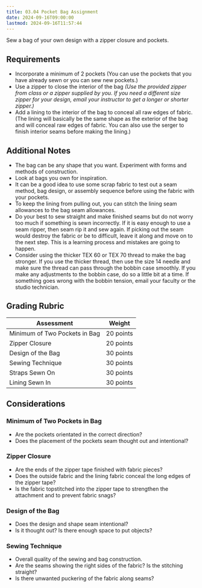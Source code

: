 ```yaml
---
title: 03.04 Pocket Bag Assignment
date: 2024-09-16T09:00:00
lastmod: 2024-09-16T11:57:44
---
```


Sew a bag of your own design with a zipper closure and pockets.

## Requirements

- Incorporate a minimum of 2 pockets (You can use the pockets that you have already sewn or you can sew new pockets.)
- Use a zipper to close the interior of the bag _(Use the provided zipper from class or a zipper supplied by you. If you need a different size zipper for your design, email your instructor to get a longer or shorter zipper.)_
- Add a lining to the interior of the bag to conceal all raw edges of fabric. (The lining will basically be the same shape as the exterior of the bag and will conceal raw edges of fabric. You can also use the serger to finish interior seams before making the lining.)

## Additional Notes

- The bag can be any shape that you want. Experiment with forms and methods of construction.
- Look at bags you own for inspiration.
- It can be a good idea to use some scrap fabric to test out a seam method, bag design, or assembly sequence before using the fabric with your pockets.
- To keep the lining from pulling out, you can stitch the lining seam allowances to the bag seam allowances.
- Do your best to sew straight and make finished seams but do not worry too much if something is sewn incorrectly. If it is easy enough to use a seam ripper, then seam rip it and sew again. If picking out the seam would destroy the fabric or be to difficult, leave it along and move on to the next step. This is a learning process and mistakes are going to happen.
- Consider using the thicker TEX 60 or TEX 70 thread to make the bag stronger. If you use the thicker thread, then use the size 14 needle and make sure the thread can pass through the bobbin case smoothly. If you make any adjustments to the bobbin case, do so a little bit at a time. If something goes wrong with the bobbin tension, email your faculty or the studio technician.

## Grading Rubric

<div class="responsive-table-markdown">

| Assessment                    | Weight    |
| ----------------------------- | --------- |
| Minimum of Two Pockets in Bag | 20 points |
| Zipper Closure                | 20 points |
| Design of the Bag             | 30 points |
| Sewing Technique              | 30 points |
| Straps Sewn On                | 30 points |
| Lining Sewn In                | 30 points |

</div>

## Considerations

### Minimum of Two Pockets in Bag

- Are the pockets orientated in the correct direction?
- Does the placement of the pockets seam thought out and intentional?

### Zipper Closure

- Are the ends of the zipper tape finished with fabric pieces?
- Does the outside fabric and the lining fabric conceal the long edges of the zipper tape?
- Is the fabric topstitched into the zipper tape to strengthen the attachment and to prevent fabric snags?

### Design of the Bag

- Does the design and shape seam intentional?
- Is it thought out? Is there enough space to put objects?

### Sewing Technique

- Overall quality of the sewing and bag construction.
- Are the seams showing the right sides of the fabric? Is the stitching straight?
- Is there unwanted puckering of the fabric along seams?
